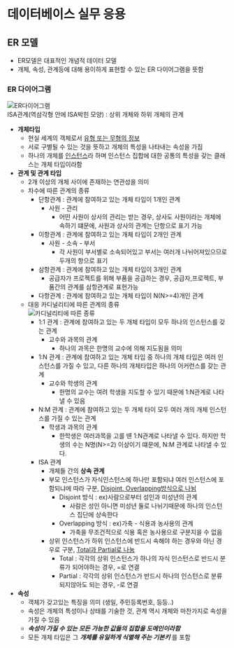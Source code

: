 데이터베이스 실무 응용
=============
ER 모델
--------------
* ER모델은 대표적인 개념적 데이터 모델
* 개체, 속성, 관계등에 대해 용이하게 표현할 수 있는 ER 다이어그램을 뜻함

### ER 다이어그램
![](http://cfile6.uf.tistory.com/image/262CCB3F55CACE280A59EE "ER다이어그램")  
ISA관계(역삼각형 안에 ISA박힌 모양) : 상위 개체와 하위 개체의 관계

* **개체타입**
  * 현실 세계의 객체로서 <U>유형 또는 무형의 정보</U>
  * 서로 구별될 수 있는 것을 뜻하고 개체의 특성을 나타내는 속성을 가짐
  * 하나의 개체를 <U>인스턴스</U>라 하며 인스턴스 집합에 대한 공통의 특성을 갖는 클래스는 개체 타입이라함
* **관계 및 관계 타입**
  * 2개 이상의 개체 사이에 존재하는 연관성을 의미
  * 차수에 따른 관계의 종류
    * 단항관계 : 관계에 참여하고 있는 개체 타입이 1개인 관계
      * 사원 - 관리
        * 어떤 사원이 상사의 관리는 받는 경우, 상사도 사원이라는 개체에 속하기 떄문에, 사원과 상사의 관계는 단항으로 표기 가능
    * 이항관계 : 관계에 참여하고 있는 개체 타입이 2개인 관계
      * 사원 - 소속 - 부서
        * 각 사원이 부서별로 소속되어있고 부서는 여러개 나뉘어져있으므로 두개의 항으로 표기
    * 삼항관계 : 관계에 참여하고 있는 개체 타입이 3개인 관계  
      * 공급자가 프로젝트를 위해 부품을 공급하는 경우, 공급자,프로젝트, 부품간의 관계를 삼항관계로 표현가능
    * 다항관계 : 관계에 참여하고 있는 개체 타입이 N(N>=4)개인 관계
  * 대응 카디널리티에 따른 관계의 종류  
   ![](https://encrypted-tbn0.gstatic.com/images?q=tbn:ANd9GcSFMFzLpmQXcmXAMrZK6DWSmcsp360FhLJBnnwXp-O9UknPT4REpA "카디널리티에 따른 종류")  
    * 1:1 관계 : 관계에 참여하고 있는 두 개체 타입이 모두 하나의 인스턴스를 갖는 관계
      * 교수와 과목의 관계
        * 하나의 과목은 한명의 교수에 의해 지도됨을 의미
    * 1:N 관계 : 관계에 참여하고 있는 개체 타입 중 하나의 개체 타입은 여러 인스턴스를 가질 수 있고, 다른 하나의 개체타입은 하나의 어커런스를 갖는 관계
      * 교수와 학생의 관계
        * 한명의 교수는 여려 학생을 지도할 수 있기 때문에 1:N관계로 나타낼 수 있음
    * N:M 관계 : 관계에 참여하고 있는 두 개체 타이 모두 여러 개의 개체 인스턴스를 가질 수 있는 관계
      * 학생과 과목의 관계
        * 한학생은 여러과목을 고를 떈 1:N관계로 나타낼 수 있다. 하지만 학생의 수는 N명(N>=2) 이상이기 떄문에, N:M 관계로 나타낼 수 있다.
    * ISA 관계
      * 개체들 간의 **상속 관계**
      * 부모 인스턴스가 자식인스턴스에 하나만 포함되냐 여러 인스턴스에 포함되냐에 따라 구분, <U>Disjoint, Overlapping방식으로 나뉨</U>
        * Disjoint 방식 : ex)사람으로부터 성인과 미성년의 관계
          * 사람은 성인 아니면 미성년 둘로 나뉘기때문에 하나의 인스턴스 집단에 상속한다
        * Overlapping 방식 : ex)가축 - 식용과 농사용의 관계
          * 가축을 무조건적으로 식용 혹은 농사용으로 구분지을 수 없음
      * 상위 인스턴스가 하위 인스턴스에 반드시 속해야 하는 경우와 아닌 경우로 구분, <U>Total과 Partial로 나눔</U>
        * Total : 각각의 상위 인스턴스가 하나의 자식 인스턴스로 반드시 분류가 되어야하는 경우, =로 연결
        * Partial : 각각의 상위 인스턴스가 반드시 하나의 인스턴스로 분류되지않아도 되는 경우, -로 연결
* **속성**
  * 객체가 갖고있는 특징을 의미 (생일, 주민등록번호, 등등..)
  * 속성은 개체의 특성이나 상태를 기술한 것, 관계 역시 개체와 마찬가지로 속성을 가질 수 있음
  * ***속성이 가질 수 있는 모든 가능한 값들의 집합을 도메인이라함***
  * 모든 개체 타입은 그 ***개체를 유일하게 식별해 주는 기본키*** 를 포함
